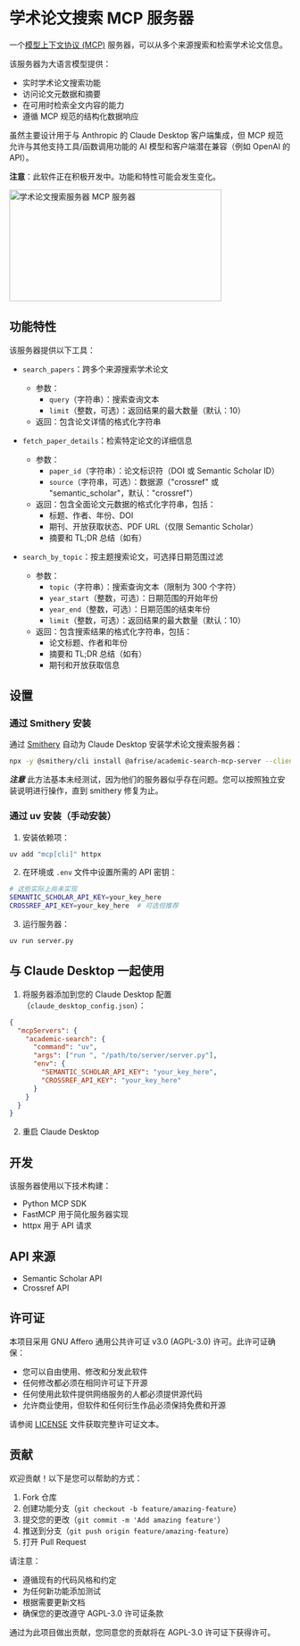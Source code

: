 # 学术论文搜索 MCP 服务器

一个[模型上下文协议 (MCP)](https://www.anthropic.com/news/model-context-protocol) 服务器，可以从多个来源搜索和检索学术论文信息。

该服务器为大语言模型提供：

- 实时学术论文搜索功能
- 访问论文元数据和摘要
- 在可用时检索全文内容的能力
- 遵循 MCP 规范的结构化数据响应

虽然主要设计用于与 Anthropic 的 Claude Desktop 客户端集成，但 MCP 规范允许与其他支持工具/函数调用功能的 AI 模型和客户端潜在兼容（例如 OpenAI 的 API）。

**注意**：此软件正在积极开发中。功能和特性可能会发生变化。

<a href="https://glama.ai/mcp/servers/kzsu1zzz9j"><img width="380" height="200" src="https://glama.ai/mcp/servers/kzsu1zzz9j/badge" alt="学术论文搜索服务器 MCP 服务器" /></a>

## 功能特性

该服务器提供以下工具：

- `search_papers`：跨多个来源搜索学术论文
  - 参数：
    - `query`（字符串）：搜索查询文本
    - `limit`（整数，可选）：返回结果的最大数量（默认：10）
  - 返回：包含论文详情的格式化字符串
  
- `fetch_paper_details`：检索特定论文的详细信息
  - 参数：
    - `paper_id`（字符串）：论文标识符（DOI 或 Semantic Scholar ID）
    - `source`（字符串，可选）：数据源（"crossref" 或 "semantic_scholar"，默认："crossref"）
  - 返回：包含全面论文元数据的格式化字符串，包括：
    - 标题、作者、年份、DOI
    - 期刊、开放获取状态、PDF URL（仅限 Semantic Scholar）
    - 摘要和 TL;DR 总结（如有）

- `search_by_topic`：按主题搜索论文，可选择日期范围过滤
  - 参数：
    - `topic`（字符串）：搜索查询文本（限制为 300 个字符）
    - `year_start`（整数，可选）：日期范围的开始年份
    - `year_end`（整数，可选）：日期范围的结束年份
    - `limit`（整数，可选）：返回结果的最大数量（默认：10）
  - 返回：包含搜索结果的格式化字符串，包括：
    - 论文标题、作者和年份
    - 摘要和 TL;DR 总结（如有）
    - 期刊和开放获取信息

## 设置

### 通过 Smithery 安装

通过 [Smithery](https://smithery.ai/server/@afrise/academic-search-mcp-server) 自动为 Claude Desktop 安装学术论文搜索服务器：

```bash
npx -y @smithery/cli install @afrise/academic-search-mcp-server --client claude
```

***注意*** 此方法基本未经测试，因为他们的服务器似乎存在问题。您可以按照独立安装说明进行操作，直到 smithery 修复为止。

### 通过 uv 安装（手动安装）

1. 安装依赖项：

```sh
uv add "mcp[cli]" httpx
```

2. 在环境或 `.env` 文件中设置所需的 API 密钥：

```sh
# 这些实际上尚未实现
SEMANTIC_SCHOLAR_API_KEY=your_key_here 
CROSSREF_API_KEY=your_key_here  # 可选但推荐
```

3. 运行服务器：

```sh
uv run server.py
```

## 与 Claude Desktop 一起使用

1. 将服务器添加到您的 Claude Desktop 配置（`claude_desktop_config.json`）：

```json
{
  "mcpServers": {
    "academic-search": {
      "command": "uv",
      "args": ["run ", "/path/to/server/server.py"],
      "env": {
        "SEMANTIC_SCHOLAR_API_KEY": "your_key_here",
        "CROSSREF_API_KEY": "your_key_here"
      }
    }
  }
}
```

2. 重启 Claude Desktop

## 开发

该服务器使用以下技术构建：

- Python MCP SDK
- FastMCP 用于简化服务器实现
- httpx 用于 API 请求

## API 来源

- Semantic Scholar API
- Crossref API

## 许可证

本项目采用 GNU Affero 通用公共许可证 v3.0 (AGPL-3.0) 许可。此许可证确保：

- 您可以自由使用、修改和分发此软件
- 任何修改都必须在相同许可证下开源
- 任何使用此软件提供网络服务的人都必须提供源代码
- 允许商业使用，但软件和任何衍生作品必须保持免费和开源

请参阅 [LICENSE](LICENSE) 文件获取完整许可证文本。

## 贡献

欢迎贡献！以下是您可以帮助的方式：

1. Fork 仓库
2. 创建功能分支（`git checkout -b feature/amazing-feature`）
3. 提交您的更改（`git commit -m 'Add amazing feature'`）
4. 推送到分支（`git push origin feature/amazing-feature`）
5. 打开 Pull Request

请注意：

- 遵循现有的代码风格和约定
- 为任何新功能添加测试
- 根据需要更新文档
- 确保您的更改遵守 AGPL-3.0 许可证条款

通过为此项目做出贡献，您同意您的贡献将在 AGPL-3.0 许可证下获得许可。
